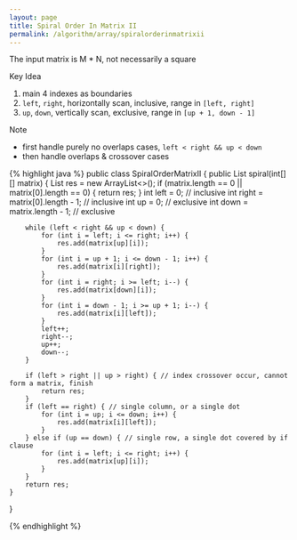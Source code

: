 ```yaml
---
layout: page
title: Spiral Order In Matrix II
permalink: /algorithm/array/spiralorderinmatrixii
---
```

The input matrix is M * N, not necessarily a square

Key Idea
1. main 4 indexes as boundaries
2. `left`, `right`, horizontally scan, inclusive, range in `[left, right]`
3. `up`, `down`, vertically scan, exclusive, range in `[up + 1, down - 1]`

Note
- first handle purely no overlaps cases, `left < right && up < down`
- then handle overlaps & crossover cases

{% highlight java %}
public class SpiralOrderMatrixII {
    public List<Integer> spiral(int[][] matrix) {
        List<Integer> res = new ArrayList<>();
        if (matrix.length == 0 || matrix[0].length == 0) {
            return res;
        }
        int left = 0; // inclusive
        int right = matrix[0].length - 1; // inclusive
        int up = 0; // exclusive
        int down = matrix.length - 1; // exclusive
        
        while (left < right && up < down) {
            for (int i = left; i <= right; i++) {
                res.add(matrix[up][i]);
            }
            for (int i = up + 1; i <= down - 1; i++) {
                res.add(matrix[i][right]);
            }
            for (int i = right; i >= left; i--) {
                res.add(matrix[down][i]);
            }
            for (int i = down - 1; i >= up + 1; i--) {
                res.add(matrix[i][left]);
            }
            left++;
            right--;
            up++;
            down--;
        }

        if (left > right || up > right) { // index crossover occur, cannot form a matrix, finish
            return res;
        }
        if (left == right) { // single column, or a single dot
            for (int i = up; i <= down; i++) {
                res.add(matrix[i][left]);
            }
        } else if (up == down) { // single row, a single dot covered by if clause
            for (int i = left; i <= right; i++) {
                res.add(matrix[up][i]);
            }
        }
        return res;
    }
}

{% endhighlight %}
